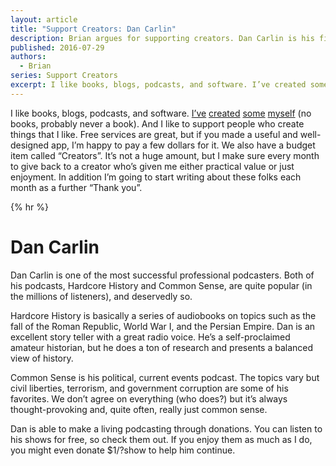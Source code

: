 ```yaml
---
layout: article
title: "Support Creators: Dan Carlin"
description: Brian argues for supporting creators. Dan Carlin is his first example.
published: 2016-07-29
authors:
  - Brian
series: Support Creators
excerpt: I like books, blogs, pod­casts, and soft­ware. I’ve cre­ated some my­self (no books, prob­a­bly never a book). And I like to sup­port peo­ple who cre­ate things that I like.
---
```

I like books, blogs, podcasts, and software. [I’ve](http://tto.koser.us) [created](https://github.com/briankoser) [some](http://briankoser.com/) [myself](http://koser.us) (no books, probably never a book). And I like to support people who create things that I like. Free services are great, but if you made a useful and well-designed app, I’m happy to pay a few dollars for it. We also have a budget item called “Creators”. It’s not a huge amount, but I make sure every month to give back to a creator who’s given me either practical value or just enjoyment. In addition I’m going to start writing about these folks each month as a further “Thank you”.

{% hr %}

# Dan Carlin
Dan Carlin is one of the most successful professional podcasters. Both of his podcasts, Hardcore History and Common Sense, are quite popular (in the millions of listeners), and deservedly so.

Hardcore History is basically a series of audiobooks on topics such as the fall of the Roman Republic, World War I, and the Persian Empire. Dan is an excellent story teller with a great radio voice. He’s a self-proclaimed amateur historian, but he does a ton of research and presents a balanced view of history.

Common Sense is his political, current events podcast. The topics vary but civil liberties, terrorism, and government corruption are some of his favorites. We don’t agree on everything (who does?) but it’s always thought-provoking and, quite often, really just common sense.

Dan is able to make a living podcasting through donations. You can listen to his shows for free, so check them out. If you enjoy them as much as I do, you might even donate $1/?show to help him continue.